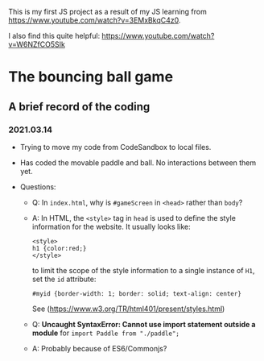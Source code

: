 This is my first JS project as a result of my JS learning from https://www.youtube.com/watch?v=3EMxBkqC4z0.

I also find this quite helpful: https://www.youtube.com/watch?v=W6NZfCO5SIk

# The bouncing ball game

## A brief record of the coding
### 2021.03.14
- Trying to move my code from CodeSandbox to local files.

- Has coded the movable paddle and ball. No interactions between them yet.

- Questions: 
  - Q: In `index.html`, why is `#gameScreen` in `<head>` rather than `body`?
  - A: In HTML, the `<style>` tag in `head` is used to define the style information for the website. It usually looks like:
    ```
    <style>
    h1 {color:red;}
    </style>
    ``` 
    to limit the scope of the style information to a single instance of `H1`, set the `id` attribute:
    ```
    #myid {border-width: 1; border: solid; text-align: center}
    ```
    See (https://www.w3.org/TR/html401/present/styles.html)

  - Q: **Uncaught SyntaxError: Cannot use import statement outside a module** for `import Paddle from "./paddle";`
  - A: Probably because of ES6/Commonjs?

